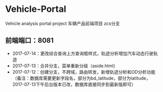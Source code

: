 # Vehicle-Portal
Vehicle analysis  portal project 车辆产品前端项目 zcs分支

## 前端端口：8081
* 2017-07-14：更改综合查询上方查询框样式，轨迹分析增加汽车动态行驶轨迹
* 2017-07-13：合并分支，菜单重新分级（aside.html）
* 2017-07-12：创建分支，不跨域，路由转发，新增轨迹分析和OD分析功能
（备注：数据库需要更新字段名，部分为bd_latitude，部分为latitude，2017-07-13下午后台版本已改，数据库直接同步到最新版即可）
